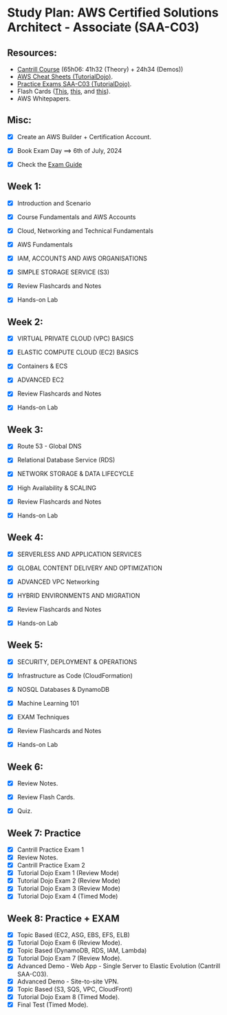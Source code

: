 # Study Plan: AWS Certified Solutions Architect - Associate (SAA-C03)

## Resources:

-   [Cantrill Course](https://learn.cantrill.io/p/aws-certified-solutions-architect-associate-saa-c03) (65h06: 41h32 (Theory) + 24h34 (Demos))
-   [AWS Cheat Sheets (TutorialDojo)](https://tutorialsdojo.com/aws-cheat-sheets/).
-   [Practice Exams SAA-C03 (TutorialDojo)](https://portal.tutorialsdojo.com/courses/aws-certified-solutions-architect-associate-practice-exams/).
-   Flash Cards ([This](https://quizlet.com/219208816/aws-saa-all-questions-flash-cards/), [this](https://quizlet.com/de/396420545/aws-certified-solutions-architect-associates-saa-c01-multiple-choice-flash-cards/), and [this](https://quizlet.com/758344997/adrian-cantrill-saa-c03-flash-cards/)).
-   AWS Whitepapers.


## Misc:

-   [X] Create an AWS Builder + Certification Account.
-   [X] Book Exam Day ==> 6th of July, 2024
-   [X] Check the [Exam Guide](https://d1.awsstatic.com/training-and-certification/docs-sa-assoc/AWS-Certified-Solutions-Architect-Associate_Exam-Guide.pdf)


## Week 1:

-   [X] Introduction and Scenario
-   [X] Course Fundamentals and AWS Accounts
-   [X] Cloud, Networking and Technical Fundamentals
-   [X] AWS Fundamentals
-   [X] IAM, ACCOUNTS AND AWS ORGANISATIONS
-   [X] SIMPLE STORAGE SERVICE (S3)

-   [X] Review Flashcards and Notes
-   [X] Hands-on Lab

## Week 2:

-   [X] VIRTUAL PRIVATE CLOUD (VPC) BASICS
-   [X] ELASTIC COMPUTE CLOUD (EC2) BASICS
-   [X] Containers & ECS
-   [X] ADVANCED EC2

-   [X] Review Flashcards and Notes
-   [X] Hands-on Lab


## Week 3:

-   [X] Route 53 - Global DNS
-   [X] Relational Database Service (RDS)
-   [X] NETWORK STORAGE & DATA LIFECYCLE
-   [X] High Availability & SCALING

-   [X] Review Flashcards and Notes
-   [X] Hands-on Lab

## Week 4:

-   [X] SERVERLESS AND APPLICATION SERVICES
-   [X] GLOBAL CONTENT DELIVERY AND OPTIMIZATION
-   [X] ADVANCED VPC Networking
-   [X] HYBRID ENVIRONMENTS AND MIGRATION

-   [X] Review Flashcards and Notes
-   [X] Hands-on Lab


## Week 5:

-   [X] SECURITY, DEPLOYMENT & OPERATIONS
-   [X] Infrastructure as Code (CloudFormation)
-   [X] NOSQL Databases & DynamoDB
-   [X] Machine Learning 101
-   [X] EXAM Techniques

-   [X] Review Flashcards and Notes
-   [X] Hands-on Lab


## Week 6:

-   [X] Review Notes.
-   [X] Review Flash Cards.
-   [X] Quiz.


## Week 7: Practice

-   [X] Cantrill Practice Exam 1
-   [X] Review Notes.
-   [X] Cantrill Practice Exam 2
-   [X] Tutorial Dojo Exam 1 (Review Mode)
-   [X] Tutorial Dojo Exam 2 (Review Mode)
-   [X] Tutorial Dojo Exam 3 (Review Mode)
-   [X] Tutorial Dojo Exam 4 (Timed Mode)

## Week 8: Practice + EXAM

-   [X] Topic Based (EC2, ASG, EBS, EFS, ELB)
-   [X] Tutorial Dojo Exam 6 (Review Mode).
-   [X] Topic Based (DynamoDB, RDS, IAM, Lambda)
-   [X] Tutorial Dojo Exam 7 (Review Mode).
-   [X] Advanced Demo - Web App - Single Server to Elastic Evolution (Cantrill SAA-C03).
-   [X] Advanced Demo - Site-to-site VPN.
-   [X] Topic Based (S3, SQS, VPC, CloudFront)
-   [X] Tutorial Dojo Exam 8 (Timed Mode).
-   [X] Final Test (Timed Mode).
